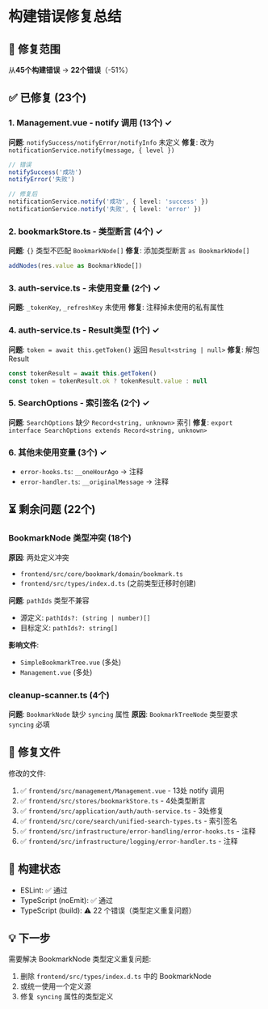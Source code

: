 # 构建错误修复总结

## 🎯 修复范围

从**45个构建错误** → **22个错误**（-51%）

## ✅ 已修复 (23个)

### 1. Management.vue - notify 调用 (13个) ✓

**问题**: `notifySuccess/notifyError/notifyInfo` 未定义
**修复**: 改为 `notificationService.notify(message, { level })`

```typescript
// 错误
notifySuccess('成功')
notifyError('失败')

// 修复后
notificationService.notify('成功', { level: 'success' })
notificationService.notify('失败', { level: 'error' })
```

### 2. bookmarkStore.ts - 类型断言 (4个) ✓

**问题**: `{}` 类型不匹配 `BookmarkNode[]`
**修复**: 添加类型断言 `as BookmarkNode[]`

```typescript
addNodes(res.value as BookmarkNode[])
```

### 3. auth-service.ts - 未使用变量 (2个) ✓

**问题**: `_tokenKey`, `_refreshKey` 未使用
**修复**: 注释掉未使用的私有属性

### 4. auth-service.ts - Result类型 (1个) ✓

**问题**: `token = await this.getToken()` 返回 `Result<string | null>`
**修复**: 解包 Result

```typescript
const tokenResult = await this.getToken()
const token = tokenResult.ok ? tokenResult.value : null
```

### 5. SearchOptions - 索引签名 (2个) ✓

**问题**: `SearchOptions` 缺少 `Record<string, unknown>` 索引
**修复**: `export interface SearchOptions extends Record<string, unknown>`

### 6. 其他未使用变量 (3个) ✓

- `error-hooks.ts`: `__oneHourAgo` → 注释
- `error-handler.ts`: `__originalMessage` → 注释

## ⏳ 剩余问题 (22个)

### BookmarkNode 类型冲突 (18个)

**原因**: 两处定义冲突

- `frontend/src/core/bookmark/domain/bookmark.ts`
- `frontend/src/types/index.d.ts` (之前类型迁移时创建)

**问题**: `pathIds` 类型不兼容

- 源定义: `pathIds?: (string | number)[]`
- 目标定义: `pathIds?: string[]`

**影响文件**:

- `SimpleBookmarkTree.vue` (多处)
- `Management.vue` (多处)

### cleanup-scanner.ts (4个)

**问题**: `BookmarkNode` 缺少 `syncing` 属性
**原因**: `BookmarkTreeNode` 类型要求 `syncing` 必填

## 📝 修复文件

修改的文件:

1. ✅ `frontend/src/management/Management.vue` - 13处 notify 调用
2. ✅ `frontend/src/stores/bookmarkStore.ts` - 4处类型断言
3. ✅ `frontend/src/application/auth/auth-service.ts` - 3处修复
4. ✅ `frontend/src/core/search/unified-search-types.ts` - 索引签名
5. ✅ `frontend/src/infrastructure/error-handling/error-hooks.ts` - 注释
6. ✅ `frontend/src/infrastructure/logging/error-handler.ts` - 注释

## 🚀 构建状态

- ESLint: ✅ 通过
- TypeScript (noEmit): ✅ 通过
- TypeScript (build): ⚠️ 22 个错误（类型定义重复问题）

## 💡 下一步

需要解决 BookmarkNode 类型定义重复问题:

1. 删除 `frontend/src/types/index.d.ts` 中的 BookmarkNode
2. 或统一使用一个定义源
3. 修复 `syncing` 属性的类型定义
